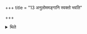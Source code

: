 +++
title = "13 अनुलोममङ्गानि स्वक्तो भवति"

+++

<details><summary>थिते</summary>

13. He should anoint the limbs in the direction of hair. He should become properly anointed.
</details>

